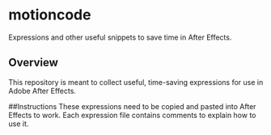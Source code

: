 # motioncode
Expressions and other useful snippets to save time in After Effects.

## Overview
This repository is meant to collect useful, time-saving expressions for use in Adobe After Effects.

##Instructions
These expressions need to be copied and pasted into After Effects to work. Each expression file contains comments to explain how to use it.
